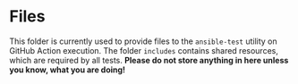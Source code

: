 # Files
This folder is currently used to provide files to the `ansible-test` utility
on GitHub Action execution.
The folder `includes` contains shared resources, which are required by all tests.
**Please do not store anything in here unless you know, what you are doing!**
